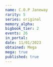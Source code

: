 ```yaml
---
name: C.O.P Janeway
rarity: 5
series: original
memory_alpha:
bigbook_tier: 2
events: 26
in_portal:
date: 11/01/2023
obtained: Mega
mega: true
published: true
---
```




